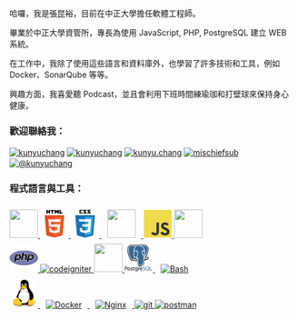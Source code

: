 <p>哈囉，我是張昆裕，目前在中正大學擔任軟體工程師。</p>
<p>畢業於中正大學資管所，專長為使用 JavaScript, PHP, PostgreSQL 建立 WEB 系統。</p>
<p>在工作中，我除了使用這些語言和資料庫外，也學習了許多技術和工具，例如 Docker、SonarQube 等等。</p>
<p>興趣方面，我喜愛聽 Podcast，並且會利用下班時間練瑜珈和打壁球來保持身心健康。</p>


<h3 align="left">歡迎聯絡我：</h3>
<a href="https://codepen.io/kunyuchang" target="blank"><img align="center" src="https://raw.githubusercontent.com/rahuldkjain/github-profile-readme-generator/master/src/images/icons/Social/codepen.svg" alt="kunyuchang" height="30" width="40" /></a>
<a href="https://linkedin.com/in/kunyuchang" target="blank"><img align="center" src="https://raw.githubusercontent.com/rahuldkjain/github-profile-readme-generator/master/src/images/icons/Social/linked-in-alt.svg" alt="kunyuchang" height="30" width="40" /></a>
<a href="https://fb.com/kunyu.chang" target="blank"><img align="center" src="https://raw.githubusercontent.com/rahuldkjain/github-profile-readme-generator/master/src/images/icons/Social/facebook.svg" alt="kunyu.chang" height="30" width="40" /></a>
<a href="https://twitter.com/mischiefsub" target="blank"><img align="center" src="https://raw.githubusercontent.com/rahuldkjain/github-profile-readme-generator/master/src/images/icons/Social/twitter.svg" alt="mischiefsub" height="30" width="40" /></a>
<a href="https://medium.com/@kunyuchang" target="blank"><img align="center" src="https://raw.githubusercontent.com/rahuldkjain/github-profile-readme-generator/master/src/images/icons/Social/medium.svg" alt="@kunyuchang" height="30" width="40" /></a>


<!-- Languages and Tools section -->
<h3 align="left">程式語言與工具：</h3>

<div>
   <!-- Vue -->
      <a href="https://vuejs.org/" target="_blank" rel="noreferrer">
         <img src="https://profilinator.rishav.dev/skills-assets/vuejs-original-wordmark.svg" width="50" height="50"/>
     </a>
   
   <!-- HTML5 -->
  <a href="https://www.w3.org/html/" target="_blank" rel="noreferrer">
    <img src="https://raw.githubusercontent.com/devicons/devicon/master/icons/html5/html5-original-wordmark.svg" width="50" height="50"/>
  </a>
 
   <!-- CSS3 -->
  <a href="https://www.w3schools.com/css/" target="_blank" rel="noreferrer">
    <img src="https://raw.githubusercontent.com/devicons/devicon/master/icons/css3/css3-original-wordmark.svg" width="50" height="50"/>
  </a>

   <!-- Bootstrap -->
   <a href="https://getbootstrap.com/docs/3.4/javascript/" target="_blank">
     <img style="margin: 10px" src="https://profilinator.rishav.dev/skills-assets/bootstrap-plain.svg" width="50" height="50" />
  </a>  
 
   <!-- JavaScript -->
  <a href="https://developer.mozilla.org/en-US/docs/Web/JavaScript" target="_blank" rel="noreferrer">
    <img src="https://raw.githubusercontent.com/devicons/devicon/master/icons/javascript/javascript-original.svg" width="50" height="50"/>
  </a>

   <!-- jQuery -->
  <a href="https://jquery.com/" target="_blank">
     <img src="https://profilinator.rishav.dev/skills-assets/jquery.png" width="50" height="50" />
  </a>
</div>

<div>
  <!-- PHP -->
  <a href="https://www.php.net" target="_blank">
    <img src="https://raw.githubusercontent.com/devicons/devicon/master/icons/php/php-original.svg" alt="php" width="50" height="50"/>
  </a>

  <!-- CodeIgniter -->
  <a href="https://codeigniter.com" target="_blank">
    <img src="https://cdn.worldvectorlogo.com/logos/codeigniter.svg" alt="codeigniter" width="50" height="50"/>
  </a>

  <!-- Laravel -->
  <a href="https://laravel.com/" target="_blank">
    <img src="https://profilinator.rishav.dev/skills-assets/laravel-plain-wordmark.svg" width="50" height="50" />
  </a>  

  <!-- PostgreSQL -->
  <a href="https://www.postgresql.org" target="_blank">
    <img src="https://raw.githubusercontent.com/devicons/devicon/master/icons/postgresql/postgresql-original-wordmark.svg" width="50" height="50"/>
  </a>

   <!-- Bash -->
   <a href="https://www.gnu.org/software/bash/" target="_blank">
      <img style="margin: 10px" src="https://profilinator.rishav.dev/skills-assets/gnu_bash-icon.svg" alt="Bash" height="50" />
   </a> 
</div>

<div>
   <!-- Linux -->
   <a href="https://www.linux.org/" target="_blank" rel="noreferrer">
      <img src="https://raw.githubusercontent.com/devicons/devicon/master/icons/linux/linux-original.svg" alt="linux" width="50" height="50"/>
   </a>

   <!-- Docker -->
   <a href="https://www.docker.com/" target="_blank">
      <img style="margin: 10px" src="https://profilinator.rishav.dev/skills-assets/docker-original-wordmark.svg" alt="Docker" width="50" height="50" />
   </a> 

   <!-- Nginx -->
   <a href="https://www.nginx.com/" target="_blank">
      <img style="margin: 10px" src="https://profilinator.rishav.dev/skills-assets/nginx-original.svg" alt="Nginx" width="50" height="50" />
   </a> 

   <!-- Git -->
   <a href="https://git-scm.com/" target="_blank" rel="noreferrer">
      <img src="https://www.vectorlogo.zone/logos/git-scm/git-scm-icon.svg" alt="git" width="50" height="50"/>
   </a>

   <!-- Postman -->
   <a href="https://postman.com" target="_blank" rel="noreferrer">
      <img src="https://www.vectorlogo.zone/logos/getpostman/getpostman-icon.svg" alt="postman" width="50" height="50"/>
   </a>
</div>

